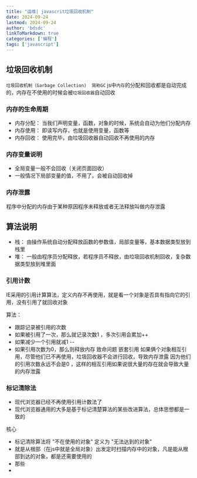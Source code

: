 ```yaml
---
title: "运维| javascrit垃圾回收机制"
date: 2024-09-24
lastmod: 2024-09-24
author: 'bdsdc'
linkToMarkdown: true
categories: ['编程']
tags: ['javascript']
---
```



## 垃圾回收机制
`垃圾回收机制（Garbage Collection)  简称GC` 
js中`内存`的分配和回收都是自动完成的，内存在不使用的时候会被`垃圾回收器`自动回收


### 内存的生命周期
- 内存分配： 当我们声明变量，函数，对象的时候，系统会自动为他们分配内存
- 内存使用： 即读写内存，也就是使用变量，函数等
- 内存回收： 使用完毕，由垃圾回收器自动回收不再使用的内存

### 内存变量说明
- 全局变量一般不会回收（关闭页面回收）
- 一般情况下局部变量的值，不用了。会被自动回收掉
  
### 内存泄露
程序中分配的内存由于某种原因程序未释放或者无法释放叫做内存泄露

## 算法说明
- 栈： 由操作系统自动分配释放函数的参数值，局部变量等，基本数据类型放到栈里
- 堆： 一般由程序员分配释放，若程序员不释放，由垃圾回收机制回收，复杂数据类型放到堆里面

### 引用计数
IE采用的引用计算算法，定义内存不再使用，就是看一个对象是否具有指向它的引用，没有引用了就回收对象

算法： 
- 跟踪记录被引用的次数
- 如果被引用了一次，那么就记录次数1 ，多次引用会累加++
- 如果减少一个引用就减1 --
- 如果引用次数为0，那么则释放内存
致命问题 嵌套引用
如果俩个对象相互引用，尽管他们已不再使用，垃圾回收器不会进行回收，导致内存泄露
因为他们的引用次数永远不会是0 ，这样的相互引用如果说很大量的存在就会导致大量的内存泄露

### 标记清除法
- 现代浏览器已经不再使用引用计数法了
- 现代浏览器通用的大多是基于标记清楚算法的某些改进算法，总体思想都是一致的

核心
- 标记清除算法将 "不在使用的对象" 定义为 "无法达到的对象"
- 就是从根部（在js中就是全局对象）出发定时扫描内存中的对象，凡是能从根部到达的对象，都是还需要使用的
- 那些
- 
